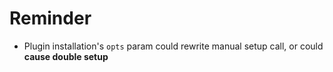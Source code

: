 # Reminder
* Plugin installation's `opts` param could rewrite manual setup call, or could **cause double setup**
